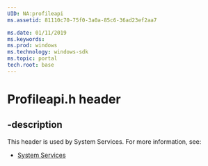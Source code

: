 ```yaml
---
UID: NA:profileapi
ms.assetid: 81110c70-75f0-3a0a-85c6-36ad23ef2aa7

ms.date: 01/11/2019
ms.keywords: 
ms.prod: windows
ms.technology: windows-sdk
ms.topic: portal
tech.root: base
---
```


# Profileapi.h header


## -description


This header is used by System Services. For more information, see:

- [System Services](../_base/index.md)
